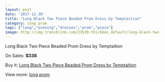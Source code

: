 ```yaml
---
layout: post
date: '2017-12-30'
title: "Long Black Two Piece Beaded Prom Dress by Temptaition"
category: long prom
tags: ["long","evening","dresses","prom","piece"]
image: http://img.transblink.com/23539-thickbox_default/long-black-two-piece-beaded-prom-dress-by-temptaition.jpg
---
```

Long Black Two Piece Beaded Prom Dress by Temptaition

On Sales: **$338**
<a href="https://www.transblink.com/en/long-prom/7447-long-black-two-piece-beaded-prom-dress-by-temptaition.html"><amp-img layout="responsive" width="600" height="600" src="//img.transblink.com/23539-thickbox_default/long-black-two-piece-beaded-prom-dress-by-temptaition.jpg" alt="Long Black Two Piece Beaded Prom Dress by Temptaition 0" /></a>
<a href="https://www.transblink.com/en/long-prom/7447-long-black-two-piece-beaded-prom-dress-by-temptaition.html"><amp-img layout="responsive" width="600" height="600" src="//img.transblink.com/23540-thickbox_default/long-black-two-piece-beaded-prom-dress-by-temptaition.jpg" alt="Long Black Two Piece Beaded Prom Dress by Temptaition 1" /></a>

Buy it: [Long Black Two Piece Beaded Prom Dress by Temptaition](https://www.transblink.com/en/long-prom/7447-long-black-two-piece-beaded-prom-dress-by-temptaition.html "Long Black Two Piece Beaded Prom Dress by Temptaition")

View more: [long prom](https://www.transblink.com/en/58-long-prom "long prom")